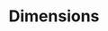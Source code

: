 ---
bigquery: https://console.cloud.google.com/bigquery?p=covid-19-dimensions-ai&page=table&d=data&t=publications
contributors: Digital Science, https://www.digital-science.com/
cost: Free for personal, non-commercial use.
description: Dimensions contains more than 100 million publications, ranging from
  articles published in scholarly journals, books and book chapters, to preprints
  and conference proceedings. All publications are contextualized with linked data
  sets, funding, publications, patents, clinical trials, and policy documents. You
  can also view associated categories, funders, institutions, and researcher profiles.
documentation: https://docs.dimensions.ai/bigquery/index.html
last_edit: Mon, 04 Apr 2022 19:04:00 GMT
location: https://www.dimensions.ai/products/free/
maintained_by: Digital Science, https://www.digital-science.com/
schema_fields: '[''funder_org_cities'', ''altmetrics'', ''date_imported_gbq'', ''funding_aud'',
  ''associated_publication_doi'', ''metrics'', ''patent_ids'', ''funding_details'',
  ''funder_org'', ''research_org_cities'', ''category_sdg'', ''volume'', ''citation_string'',
  ''interventions'', ''source_id'', ''category_bra'', ''labels'', ''category_hrcs_hc'',
  ''original_assignee_countries'', ''journal'', ''description'', ''current_assignee_orgs'',
  ''subtitles'', ''inventor_names'', ''family_id'', ''legal_status'', ''reference_ids'',
  ''doi'', ''category_icrp_ct'', ''date_online'', ''resulting_publication_ids'', ''pmcid'',
  ''open_access_categories_v2'', ''category_hrcs_rac'', ''research_org_state_codes'',
  ''end_date'', ''cited_by_ids'', ''parent_id'', ''original_abstract'', ''aliases'',
  ''application_number'', ''funding_jpy'', ''category_hra'', ''research_org_country_names'',
  ''date_inserted'', ''language'', ''funder_countries'', ''established'', ''publisher'',
  ''phase'', ''resulting_publication_doi'', ''status'', ''legal_events'', ''acknowledgements'',
  ''external_ids'', ''original_title'', ''clinical_trial_ids'', ''registry'', ''relationships'',
  ''year'', ''created_date'', ''book_title'', ''current_assignee'', ''funder_org_acronyms'',
  ''publication_ids'', ''mesh_terms'', ''funding_currency'', ''original_assignee'',
  ''investigators'', ''filing_date'', ''funder_org_state_codes'', ''original_assignee_orgs'',
  ''linkout'', ''category_for'', ''pmid'', ''editors'', ''research_org_state_names'',
  ''kind'', ''family_members_ids'', ''open_access_categories'', ''filing_year'', ''email_address'',
  ''citations_count'', ''expiration_year'', ''assignee_orgs'', ''mesh_headings'',
  ''isbn'', ''filing_status'', ''funding_nzd'', ''abstract'', ''address'', ''associated_publication_pmid'',
  ''acronyms'', ''research_org_countries'', ''brief_title'', ''types'', ''authors'',
  ''supporting_grant_ids'', ''concepts'', ''repository_url'', ''publication_year'',
  ''issue'', ''date_print'', ''assignee_countries'', ''cpc'', ''links'', ''funder_orgs'',
  ''funder_org_countries'', ''researcher_ids'', ''pages'', ''repository_name'', ''funding_amount'',
  ''grant_number'', ''organisation_details'', ''type'', ''funding_eur'', ''date'',
  ''name'', ''date_normal'', ''active_years'', ''citations'', ''priority_date'', ''conditions'',
  ''expiration_date'', ''category_icrp_cso'', ''granted_date'', ''end_year'', ''start_date'',
  ''conference'', ''granted_year'', ''funding_chf'', ''embargo_date'', ''associated_publication_arxiv_id'',
  ''current_assignee_countries'', ''research_orgs'', ''research_org_city_names'',
  ''category_rcdc'', ''eisbn'', ''associated_publication_id'', ''wikipedia_url'',
  ''family_count'', ''date_modified'', ''gender'', ''book_series_title'', ''proceedings_title'',
  ''acronym'', ''funding_cad'', ''jurisdiction'', ''funding_gbp'', ''priority_year'',
  ''license'', ''associated_grant_ids'', ''arxiv_id'', ''categories'', ''category_uoa'',
  ''title'', ''funding_cny'', ''journal_lists'', ''id'', ''publication_date'', ''foa_number'',
  ''repository_id'', ''funding_usd'', ''ipcr'', ''start_year'']'
shortname: dimensions
tags:
- scholarly literature
- patents
- funding
- clinical trials
- academic profiles
terms_of_use: 'Use of both the Dimensions COVID-19 dataset and full Dimensions dataset
  are subject to the Dimensions Terms of use: https://www.dimensions.ai/policies-terms-legal '
title: Dimensions
uuid: dcff88bd-fe6b-4fdb-8159-809bf9d7bc1c
---